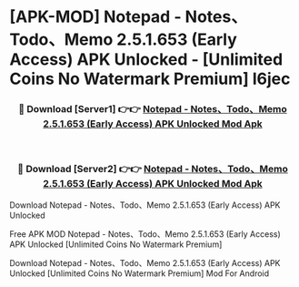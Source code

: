 # [APK-MOD] Notepad - Notes、Todo、Memo 2.5.1.653 (Early Access) APK Unlocked - [Unlimited Coins No Watermark Premium] l6jec



<div align="center">
<h3>🔴 Download [Server1] 👉👉 <a href="https://momento.my/?title=Notepad_-_Notes、Todo、Memo_2.5.1.653_(Early_Access)_APK_Unlocked">Notepad - Notes、Todo、Memo 2.5.1.653 (Early Access) APK Unlocked Mod Apk</a></h3><br>

<h3>🔴 Download [Server2] 👉👉 <a href="https://momento.my/?title=Notepad_-_Notes、Todo、Memo_2.5.1.653_(Early_Access)_APK_Unlocked">Notepad - Notes、Todo、Memo 2.5.1.653 (Early Access) APK Unlocked Mod Apk</a></h3>
</div>



Download Notepad - Notes、Todo、Memo 2.5.1.653 (Early Access) APK Unlocked 

Free APK MOD Notepad - Notes、Todo、Memo 2.5.1.653 (Early Access) APK Unlocked [Unlimited Coins No Watermark Premium]

Download Notepad - Notes、Todo、Memo 2.5.1.653 (Early Access) APK Unlocked [Unlimited Coins No Watermark Premium] Mod For Android
